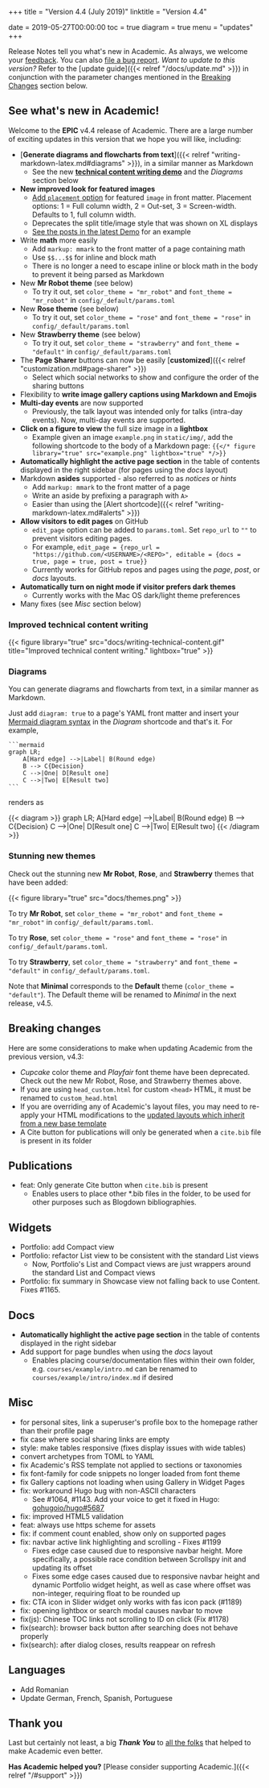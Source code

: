+++
title = "Version 4.4 (July 2019)"
linktitle = "Version 4.4"

date = 2019-05-27T00:00:00
toc = true
diagram = true
menu = "updates"
+++

Release Notes tell you what's new in Academic. As always, we welcome your [feedback](https://github.com/gcushen/hugo-academic/issues). You can also [file a bug report](https://github.com/gcushen/hugo-academic/issues). *Want to update to this version?* Refer to the [update guide]({{< relref "/docs/update.md" >}}) in conjunction with the parameter changes mentioned in the [Breaking Changes](#breaking-changes) section below.

## See what's new in Academic!

Welcome to the **EPIC** v4.4 release of Academic. There are a large number of exciting updates in this version that we hope you will like, including:

- [**Generate diagrams and flowcharts from text**]({{< relref "writing-markdown-latex.md#diagrams" >}}), in a similar manner as Markdown
  - See the new [**technical content writing demo**](https://academic-demo.netlify.com/post/writing-technical-content/) and the *Diagrams* section below
- **New improved look for featured images**
  - [Add `placement` option](https://github.com/gcushen/hugo-academic/issues/1175) for featured `image` in front matter. Placement options: 1 = Full column width, 2 = Out-set, 3 = Screen-width. Defaults to 1, full column width.
  - Deprecates the split title/image style that was shown on XL displays
  - [See the posts in the latest Demo](https://academic-demo.netlify.com/#posts) for an example
- Write **math** more easily
  - Add `markup: mmark` to the front matter of a page containing math
  - Use `$$...$$` for inline and block math 
  - There is no longer a need to escape inline or block math in the body to prevent it being parsed as Markdown
- New **Mr Robot theme** (see below)
  - To try it out, set `color_theme = "mr_robot"` and `font_theme = "mr_robot"` in `config/_default/params.toml`
- New **Rose theme** (see below)
  - To try it out, set `color_theme = "rose"` and `font_theme = "rose"` in `config/_default/params.toml`
- New **Strawberry theme** (see below)
  - To try it out, set `color_theme = "strawberry"` and `font_theme = "default"` in `config/_default/params.toml`
- The **Page Sharer** buttons can now be easily [**customized**]({{< relref "customization.md#page-sharer" >}})
  - Select which social networks to show and configure the order of the sharing buttons
- Flexibility to **write image gallery captions using Markdown and Emojis**
- **Multi-day events** are now supported
  - Previously, the talk layout was intended only for talks (intra-day events). Now, multi-day events are supported.
- **Click on a figure to view** the full size image in a **lightbox**
  - Example given an image `example.png` in `static/img/`, add the following shortcode to the body of a Markdown page: `{{</* figure library="true" src="example.png" lightbox="true" */>}}`
- **Automatically highlight the active page section** in the table of contents displayed in the right sidebar (for pages using the *docs* layout)
- Markdown **asides** supported - also referred to as *notices* or *hints*
  - Add `markup: mmark` to the front matter of a page
  - Write an aside by prefixing a paragraph with `A>`
  - Easier than using the [Alert shortcode]({{< relref "writing-markdown-latex.md#alerts" >}})
- **Allow visitors to edit pages** on GitHub
  - `edit_page` option can be added to `params.toml`. Set `repo_url` to `""` to prevent visitors editing pages.
  - For example, `edit_page = {repo_url = "https://github.com/<USERNAME>/<REPO>", editable = {docs = true, page = true, post = true}}`
  - Currently works for GitHub repos and pages using the *page*, *post*, or *docs* layouts.
- **Automatically turn on night mode if visitor prefers dark themes**
  - Currently works with the Mac OS dark/light theme preferences
- Many fixes (see _Misc_ section below)

### Improved technical content writing

{{< figure library="true" src="docs/writing-technical-content.gif" title="Improved technical content writing." lightbox="true" >}}

### Diagrams

You can generate diagrams and flowcharts from text, in a similar manner as Markdown.

Just add `diagram: true` to a page's YAML front matter and insert your [Mermaid diagram syntax](https://mermaidjs.github.io) in the *Diagram* shortcode and that's it. For example,

    ```mermaid
    graph LR;
        A[Hard edge] -->|Label| B(Round edge)
        B --> C{Decision}
        C -->|One| D[Result one]
        C -->|Two| E[Result two]
    ```

renders as

{{< diagram >}}
graph LR;
    A[Hard edge] -->|Label| B(Round edge)
    B --> C{Decision}
    C -->|One| D[Result one]
    C -->|Two| E[Result two]
{{< /diagram >}}

### Stunning new themes

Check out the stunning new **Mr Robot**, **Rose**, and **Strawberry** themes that have been added:

{{< figure library="true" src="docs/themes.png" >}}

To try **Mr Robot**, set `color_theme = "mr_robot"` and `font_theme = "mr_robot"` in `config/_default/params.toml`.
  
To try **Rose**, set `color_theme = "rose"` and `font_theme = "rose"` in `config/_default/params.toml`.

To try **Strawberry**, set `color_theme = "strawberry"` and `font_theme = "default"` in `config/_default/params.toml`.

Note that **Minimal** corresponds to the **Default** theme (`color_theme = "default"`). The Default theme will be renamed to _Minimal_ in the next release, v4.5.

## Breaking changes

Here are some considerations to make when updating Academic from the previous version, v4.3:

- *Cupcake* color theme and *Playfair* font theme have been deprecated. Check out the new Mr Robot, Rose, and Strawberry themes above.
- If you are using `head_custom.html` for custom `<head>` HTML, it must be renamed to `custom_head.html`
- If you are overriding any of Academic's layout files, you may need to re-apply your HTML modifications to the [updated layouts which inherit from a new base template](https://github.com/gcushen/hugo-academic/pull/1115)
- A Cite button for publications will only be generated when a `cite.bib` file is present in its folder

## Publications

- feat: Only generate Cite button when `cite.bib` is present
  - Enables users to place other *.bib files in the folder, to be used for other purposes such as Blogdown bibliographies.

## Widgets

- Portfolio: add Compact view
- Portfolio: refactor List view to be consistent with the standard List views
  - Now, Portfolio's List and Compact views are just wrappers around the standard List and Compact views
- Portfolio: fix summary in Showcase view not falling back to use Content. Fixes #1165.

## Docs

- **Automatically highlight the active page section** in the table of contents displayed in the right sidebar
- Add support for page bundles when using the *docs* layout
  - Enables placing course/documentation files within their own folder, e.g. `courses/example/intro.md` can be renamed to `courses/example/intro/index.md` if desired
  
## Misc

- for personal sites, link a superuser's profile box to the homepage rather than their profile page
- fix case where social sharing links are empty
- style: make tables responsive (fixes display issues with wide tables)
- convert archetypes from TOML to YAML
- fix Academic's RSS template not applied to sections or taxonomies
- fix font-family for code snippets no longer loaded from font theme 
- fix Gallery captions not loading when using Gallery in Widget Pages
- fix: workaround Hugo bug with non-ASCII characters
  - See #1064, #1143. Add your voice to get it fixed in Hugo: [gohugoio/hugo#5687](https://github.com/gohugoio/hugo/issues/5687)
- fix: improved HTML5 validation
- feat: always use https scheme for assets
- fix: if comment count enabled, show only on supported pages
- fix: navbar active link highlighting and scrolling - Fixes #1199
  - Fixes edge case caused due to responsive navbar height. More specifically, a possible race condition between Scrollspy init and updating its offset
  - Fixes some edge cases caused due to responsive navbar height and dynamic Portfolio widget height, as well as case where offset was non-integer, requiring float to be rounded up
- fix: CTA icon in Slider widget only works with fas icon pack (#1189)
- fix: opening lightbox or search modal causes navbar to move
- fix(js): Chinese TOC links not scrolling to ID on click (Fix #1178)
- fix(search): browser back button after searching does not behave properly
- fix(search): after dialog closes, results reappear on refresh
  
## Languages

- Add Romanian
- Update German, French, Spanish, Portuguese

## Thank you

Last but certainly not least, a big **_Thank You_** to [all the folks](https://github.com/gcushen/hugo-academic/graphs/contributors) that helped to make Academic even better.

**Has Academic helped you?** [Please consider supporting Academic.]({{< relref "/#support" >}})
